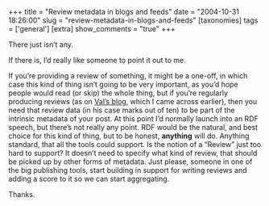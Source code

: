 +++
title = "Review metadata in blogs and feeds"
date = "2004-10-31 18:26:00"
slug = "review-metadata-in-blogs-and-feeds"
[taxonomies]
tags = ['general']
[extra]
show_comments = "true"
+++

There just isn’t any.

If there is, I’d really like someone to point it out to me.

If you’re providing a review of something, it might be a one-off, in which case this kind of thing isn’t going to be very important, as you’d hope people would read (or skip) the whole thing, but if you’re regularly producing reviews (as on [Val’s blog](http://radio.javaranch.com/channel/val/ "Stuff for software engineers and Java addicts "), which I came across earlier), then you need that review data (in his case marks out of ten) to be part of the intrinsic metadata of your post. At this point I’d normally launch into an RDF speech, but there’s not really any point. RDF would be the natural, and best choice for this kind of thing, but to be honest, **anything** will do. Anything standard, that all the tools could support. Is the notion of a “Review” just too hard to support? It doesn’t need to specify what kind of review, that should be picked up by other forms of metadata. Just please, someone in one of the big publishing tools, start building in support for writing reviews and adding a score to it so we can start aggregating.

Thanks.
